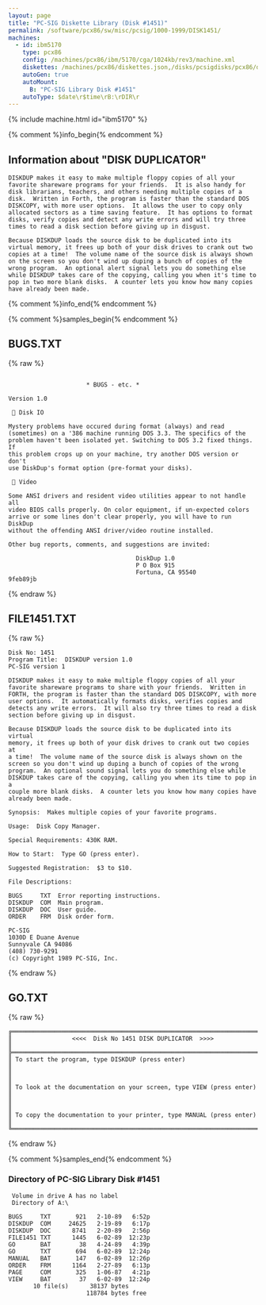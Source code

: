 ```yaml
---
layout: page
title: "PC-SIG Diskette Library (Disk #1451)"
permalink: /software/pcx86/sw/misc/pcsig/1000-1999/DISK1451/
machines:
  - id: ibm5170
    type: pcx86
    config: /machines/pcx86/ibm/5170/cga/1024kb/rev3/machine.xml
    diskettes: /machines/pcx86/diskettes.json,/disks/pcsigdisks/pcx86/diskettes.json
    autoGen: true
    autoMount:
      B: "PC-SIG Library Disk #1451"
    autoType: $date\r$time\rB:\rDIR\r
---
```


{% include machine.html id="ibm5170" %}

{% comment %}info_begin{% endcomment %}

## Information about "DISK DUPLICATOR"

    DISKDUP makes it easy to make multiple floppy copies of all your
    favorite shareware programs for your friends.  It is also handy for
    disk librarians, teachers, and others needing multiple copies of a
    disk.  Written in Forth, the program is faster than the standard DOS
    DISKCOPY, with more user options.  It allows the user to copy only
    allocated sectors as a time saving feature.  It has options to format
    disks, verify copies and detect any write errors and will try three
    times to read a disk section before giving up in disgust.
    
    Because DISKDUP loads the source disk to be duplicated into its
    virtual memory, it frees up both of your disk drives to crank out two
    copies at a time!  The volume name of the source disk is always shown
    on the screen so you don't wind up duping a bunch of copies of the
    wrong program.  An optional alert signal lets you do something else
    while DISKDUP takes care of the copying, calling you when it's time to
    pop in two more blank disks.  A counter lets you know how many copies
    have already been made.
{% comment %}info_end{% endcomment %}

{% comment %}samples_begin{% endcomment %}

## BUGS.TXT

{% raw %}
```

                      * BUGS - etc. *

Version 1.0

  Disk IO

Mystery problems have occured during format (always) and read
(sometimes) on a '386 machine running DOS 3.3. The specifics of the
problem haven't been isolated yet. Switching to DOS 3.2 fixed things. If
this problem crops up on your machine, try another DOS version or don't
use DiskDup's format option (pre-format your disks).

  Video

Some ANSI drivers and resident video utilities appear to not handle all
video BIOS calls properly. On color equipment, if un-expected colors
arrive or some lines don't clear properly, you will have to run DiskDup
without the offending ANSI driver/video routine installed.

Other bug reports, comments, and suggestions are invited:

                                    DiskDup 1.0
                                    P O Box 915
                                    Fortuna, CA 95540
9feb89jb
```
{% endraw %}

## FILE1451.TXT

{% raw %}
```
Disk No: 1451
Program Title:  DISKDUP version 1.0
PC-SIG version 1

DISKDUP makes it easy to make multiple floppy copies of all your
favorite shareware programs to share with your friends.  Written in
FORTH, the program is faster than the standard DOS DISKCOPY, with more
user options.  It automatically formats disks, verifies copies and
detects any write errors.  It will also try three times to read a disk
section before giving up in disgust.

Because DISKDUP loads the source disk to be duplicated into its virtual
memory, it frees up both of your disk drives to crank out two copies at
a time!  The volume name of the source disk is always shown on the
screen so you don't wind up duping a bunch of copies of the wrong
program.  An optional sound signal lets you do something else while
DISKDUP takes care of the copying, calling you when its time to pop in a
couple more blank disks.  A counter lets you know how many copies have
already been made.

Synopsis:  Makes multiple copies of your favorite programs.

Usage:  Disk Copy Manager.

Special Requirements: 430K RAM.

How to Start:  Type GO (press enter).

Suggested Registration:  $3 to $10.

File Descriptions:

BUGS     TXT  Error reporting instructions.
DISKDUP  COM  Main program.
DISKDUP  DOC  User guide.
ORDER    FRM  Disk order form.

PC-SIG
1030D E Duane Avenue
Sunnyvale CA 94086
(408) 730-9291
(c) Copyright 1989 PC-SIG, Inc.

```
{% endraw %}

## GO.TXT

{% raw %}
```
╔═════════════════════════════════════════════════════════════════════════╗
║                 <<<<  Disk No 1451 DISK DUPLICATOR  >>>>                ║
╠═════════════════════════════════════════════════════════════════════════╣
║ To start the program, type DISKDUP (press enter)                        ║
║                                                                         ║
║ To look at the documentation on your screen, type VIEW (press enter)    ║
║                                                                         ║
║ To copy the documentation to your printer, type MANUAL (press enter)    ║
╚═════════════════════════════════════════════════════════════════════════╝
```
{% endraw %}

{% comment %}samples_end{% endcomment %}

### Directory of PC-SIG Library Disk #1451

     Volume in drive A has no label
     Directory of A:\

    BUGS     TXT       921   2-10-89   6:52p
    DISKDUP  COM     24625   2-19-89   6:17p
    DISKDUP  DOC      8741   2-20-89   2:56p
    FILE1451 TXT      1445   6-02-89  12:23p
    GO       BAT        38   4-24-89   4:39p
    GO       TXT       694   6-02-89  12:24p
    MANUAL   BAT       147   6-02-89  12:26p
    ORDER    FRM      1164   2-27-89   6:13p
    PAGE     COM       325   1-06-87   4:21p
    VIEW     BAT        37   6-02-89  12:24p
           10 file(s)      38137 bytes
                          118784 bytes free
